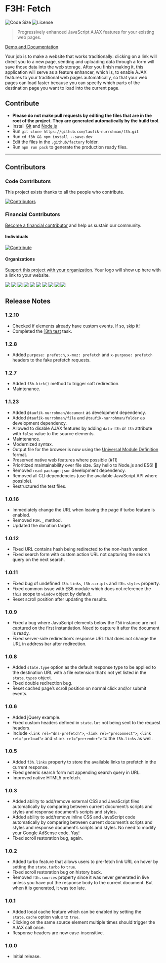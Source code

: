 F3H: Fetch
==========

![Code Size](https://img.shields.io/github/languages/code-size/taufik-nurrohman/f3h?color=%23444&style=for-the-badge) ![License](https://img.shields.io/github/license/taufik-nurrohman/f3h?color=%23444&style=for-the-badge)
> Progressively enhanced JavaScript AJAX features for your existing web pages.

[Demo and Documentation](https://taufik-nurrohman.github.io/f3h)

Your job is to make a website that works traditionally: clicking on a link will direct you to a new page, sending and uploading data through a form will save those data into the web storage. After you finish making it, this application will serve as a feature enhancer, which is, to enable AJAX features to your traditional web pages automatically, so that your web pages can load faster because you can specify which parts of the destination page you want to load into the current page.

Contribute
----------

 - **Please do not make pull requests by editing the files that are in the root of the project. They are generated automatically by the build tool.**
 - Install [Git](https://en.wikipedia.org/wiki/Git) and [Node.js](https://en.wikipedia.org/wiki/Node.js)
 - Run `git clone https://github.com/taufik-nurrohman/f3h.git`
 - Run `cd f3h && npm install --save-dev`
 - Edit the files in the `.github/factory` folder.
 - Run `npm run pack` to generate the production ready files.

---

Contributors
------------

### Code Contributors

This project exists thanks to all the people who contribute.

[![Contributors](https://opencollective.com/f3h/contributors.svg?width=890&button=false)](https://github.com/taufik-nurrohman/f3h/graphs/contributors)

### Financial Contributors

[Become a financial contributor](https://opencollective.com/f3h/contribute) and help us sustain our community.

#### Individuals

[![Contribute](https://opencollective.com/f3h/individuals.svg?width=890)](https://opencollective.com/f3h)

#### Organizations

[Support this project with your organization](https://opencollective.com/f3h/contribute). Your logo will show up here with a link to your website.

<a href="https://opencollective.com/f3h/organization/0/website"><img src="https://opencollective.com/f3h/organization/0/avatar.svg"></a>
<a href="https://opencollective.com/f3h/organization/1/website"><img src="https://opencollective.com/f3h/organization/1/avatar.svg"></a>
<a href="https://opencollective.com/f3h/organization/2/website"><img src="https://opencollective.com/f3h/organization/2/avatar.svg"></a>
<a href="https://opencollective.com/f3h/organization/3/website"><img src="https://opencollective.com/f3h/organization/3/avatar.svg"></a>
<a href="https://opencollective.com/f3h/organization/4/website"><img src="https://opencollective.com/f3h/organization/4/avatar.svg"></a>
<a href="https://opencollective.com/f3h/organization/5/website"><img src="https://opencollective.com/f3h/organization/5/avatar.svg"></a>
<a href="https://opencollective.com/f3h/organization/6/website"><img src="https://opencollective.com/f3h/organization/6/avatar.svg"></a>
<a href="https://opencollective.com/f3h/organization/7/website"><img src="https://opencollective.com/f3h/organization/7/avatar.svg"></a>
<a href="https://opencollective.com/f3h/organization/8/website"><img src="https://opencollective.com/f3h/organization/8/avatar.svg"></a>
<a href="https://opencollective.com/f3h/organization/9/website"><img src="https://opencollective.com/f3h/organization/9/avatar.svg"></a>

Release Notes
-------------

### 1.2.10

 - Checked if elements already have custom events. If so, skip it!
 - Completed the [13th test](https://github.com/taufik-nurrohman/f3h/tree/v1.2.8/test/13) task.

### 1.2.8

 - Added `purpose: prefetch`, `x-moz: prefetch` and `x-purpose: prefetch` headers to the fake prefetch requests.

### 1.2.7

 - Added `f3h.kick()` method to trigger soft redirection.
 - Maintenance.

### 1.1.23

 - Added `@taufik-nurrohman/document` as development dependency.
 - Added `@taufik-nurrohman/file` and `@taufik-nurrohman/folder` as development dependency.
 - Allowed to disable AJAX features by adding `data-f3h` or `f3h` attribute with `false` value to the source elements.
 - Maintenance.
 - Modernized syntax.
 - Output file for the browser is now using the [Universal Module Definition](https://github.com/umdjs/umd) format.
 - Preserved native web features where possible (#11)
 - Prioritized maintainability over file size. Say hello to Node.js and ES6! :wave:
 - Removed `read-package-json` development dependency.
 - Removed all CLI dependencies (use the available JavaScript API where possible).
 - Restructured the test files.

### 1.0.16

 - Immediately change the URL when leaving the page if turbo feature is enabled.
 - Removed `F3H._` method.
 - Updated the donation target.

### 1.0.12

 - Fixed URL contains hash being redirected to the non-hash version.
 - Fixed search form with custom action URL not capturing the search query on the next search.

### 1.0.11

 - Fixed bug of undefined `f3h.links`, `f3h.scripts` and `f3h.styles` property.
 - Fixed common issue with ES6 module which does not reference the `this` scope to `window` object by default.
 - Reset scroll position after updating the results.

### 1.0.9

 - Fixed a bug where JavaScript elements below the `F3H` instance are not captured on the first instantiation. Need to capture it after the document is ready.
 - Fixed server-side redirection&rsquo;s response URL that does not change the URL in address bar after redirection.

### 1.0.8

 - Added `state.type` option as the default response type to be applied to the destination URL with a file extension that&rsquo;s not yet listed in the `state.types` object.
 - Fixed double redirection bug.
 - Reset cached page&rsquo;s scroll position on normal click and/or submit events.

### 1.0.6

 - Added jQuery example.
 - Fixed custom headers defined in `state.lot` not being sent to the request headers.
 - Include `<link rel="dns-prefetch">`, `<link rel="preconnect">`, `<link rel="preload">` and `<link rel="prerender">` to the `f3h.links` as well.

### 1.0.5

 - Added `f3h.links` property to store the available links to prefetch in the current response.
 - Fixed generic search form not appending search query in URL.
 - Improved native HTML5 prefetch.

### 1.0.3

 - Added ability to add/remove external CSS and JavaScript files automatically by comparing between current document&rsquo;s scripts and styles and response document&rsquo;s scripts and styles.
 - Added ability to add/remove inline CSS and JavaScript code automatically by comparing between current document&rsquo;s scripts and styles and response document&rsquo;s scripts and styles. No need to modify your Google AdSense code. Yay!
 - Fixed scroll restoration bug, again.

### 1.0.2

 - Added turbo feature that allows users to pre-fetch link URL on hover by setting the `state.turbo` to `true`.
 - Fixed scroll restoration bug on history back.
 - Removed `f3h.sources` property since it was never generated in live unless you have put the response body to the current document. But when it is generated, it was too late.

### 1.0.1

 - Added local cache feature which can be enabled by setting the `state.cache` option value to `true`.
 - Clicking on the same source element multiple times should trigger the AJAX call once.
 - Response headers are now case-insensitive.

### 1.0.0

 - Initial release.